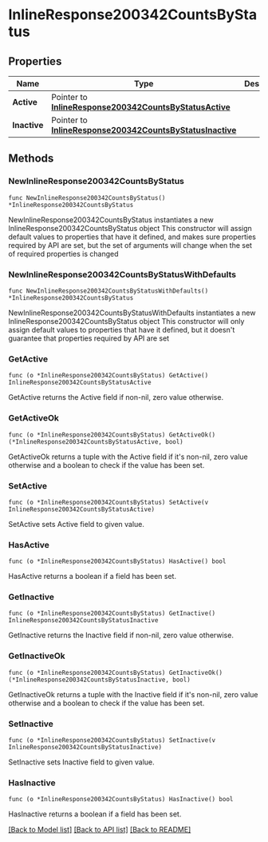 # InlineResponse200342CountsByStatus

## Properties

Name | Type | Description | Notes
------------ | ------------- | ------------- | -------------
**Active** | Pointer to [**InlineResponse200342CountsByStatusActive**](InlineResponse200342CountsByStatusActive.md) |  | [optional] 
**Inactive** | Pointer to [**InlineResponse200342CountsByStatusInactive**](InlineResponse200342CountsByStatusInactive.md) |  | [optional] 

## Methods

### NewInlineResponse200342CountsByStatus

`func NewInlineResponse200342CountsByStatus() *InlineResponse200342CountsByStatus`

NewInlineResponse200342CountsByStatus instantiates a new InlineResponse200342CountsByStatus object
This constructor will assign default values to properties that have it defined,
and makes sure properties required by API are set, but the set of arguments
will change when the set of required properties is changed

### NewInlineResponse200342CountsByStatusWithDefaults

`func NewInlineResponse200342CountsByStatusWithDefaults() *InlineResponse200342CountsByStatus`

NewInlineResponse200342CountsByStatusWithDefaults instantiates a new InlineResponse200342CountsByStatus object
This constructor will only assign default values to properties that have it defined,
but it doesn't guarantee that properties required by API are set

### GetActive

`func (o *InlineResponse200342CountsByStatus) GetActive() InlineResponse200342CountsByStatusActive`

GetActive returns the Active field if non-nil, zero value otherwise.

### GetActiveOk

`func (o *InlineResponse200342CountsByStatus) GetActiveOk() (*InlineResponse200342CountsByStatusActive, bool)`

GetActiveOk returns a tuple with the Active field if it's non-nil, zero value otherwise
and a boolean to check if the value has been set.

### SetActive

`func (o *InlineResponse200342CountsByStatus) SetActive(v InlineResponse200342CountsByStatusActive)`

SetActive sets Active field to given value.

### HasActive

`func (o *InlineResponse200342CountsByStatus) HasActive() bool`

HasActive returns a boolean if a field has been set.

### GetInactive

`func (o *InlineResponse200342CountsByStatus) GetInactive() InlineResponse200342CountsByStatusInactive`

GetInactive returns the Inactive field if non-nil, zero value otherwise.

### GetInactiveOk

`func (o *InlineResponse200342CountsByStatus) GetInactiveOk() (*InlineResponse200342CountsByStatusInactive, bool)`

GetInactiveOk returns a tuple with the Inactive field if it's non-nil, zero value otherwise
and a boolean to check if the value has been set.

### SetInactive

`func (o *InlineResponse200342CountsByStatus) SetInactive(v InlineResponse200342CountsByStatusInactive)`

SetInactive sets Inactive field to given value.

### HasInactive

`func (o *InlineResponse200342CountsByStatus) HasInactive() bool`

HasInactive returns a boolean if a field has been set.


[[Back to Model list]](../README.md#documentation-for-models) [[Back to API list]](../README.md#documentation-for-api-endpoints) [[Back to README]](../README.md)


